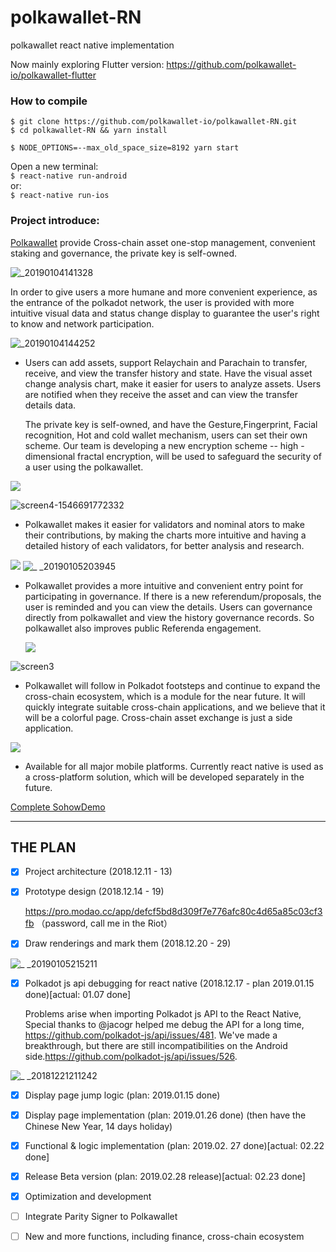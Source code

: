 # polkawallet-RN
polkawallet react native implementation

Now mainly exploring Flutter version: 
https://github.com/polkawallet-io/polkawallet-flutter

### How to compile
`$ git clone https://github.com/polkawallet-io/polkawallet-RN.git`  
`$ cd polkawallet-RN && yarn install`  

`$ NODE_OPTIONS=--max_old_space_size=8192 yarn start`  

Open a new terminal:  
`$ react-native run-android`  
or:  
`$ react-native run-ios`

### Project introduce:

 [Polkawallet](http://polkawallet.io) provide Cross-chain asset one-stop management, convenient staking and governance, the private key is self-owned. 

![_20190104141328](https://user-images.githubusercontent.com/34789555/50725634-2dc2e200-113b-11e9-8e9a-8f7d8a7cc6a3.png)

In order to give users a more humane and more convenient experience, as the entrance of the polkadot network, the user is provided with more intuitive visual data and status change display to guarantee the user's right to know and network participation.

![_20190104144252](https://user-images.githubusercontent.com/34789555/50725635-31eeff80-113b-11e9-959c-582a63b98418.png)

- Users can add assets, support Relaychain and Parachain to transfer, receive, and view the transfer history and state. Have the visual asset change analysis chart, make it easier for users to analyze assets. Users are notified when they receive the asset and can view the transfer details data.

  The private key is self-owned, and have the Gesture,Fingerprint, Facial recognition, Hot and cold wallet mechanism, users can set their own scheme. Our team is developing a new encryption scheme -- high - dimensional fractal encryption, will be used to safeguard the security of a user using the polkawallet.

![](https://qiniu.netsafe.org.cn/images/3.png)

![screen4-1546691772332](https://user-images.githubusercontent.com/34789555/50725645-66fb5200-113b-11e9-9e41-370d5c7092b9.png)

- Polkawallet makes it easier for validators and nominal ators to make their contributions, by making the charts more intuitive and having a detailed history of each validators, for better analysis and research.

![](https://qiniu.netsafe.org.cn/images/4.png)
![_ _20190105203945](https://user-images.githubusercontent.com/34789555/50725650-82fef380-113b-11e9-974f-55d5f7b1b1df.png)

- Polkawallet provides a more intuitive and convenient entry point for participating in governance. If there is a new referendum/proposals, the user is reminded and you can view the details. Users can governance directly from polkawallet and view the history governance records. So polkawallet also improves public Referenda engagement.

  ![](https://qiniu.netsafe.org.cn/images/5.png)

![screen3](https://user-images.githubusercontent.com/34789555/50725655-9ad67780-113b-11e9-96e3-31ac85f2f442.png)

- Polkawallet will follow in Polkadot footsteps and continue to expand the cross-chain ecosystem, which is a module for the near future. It will quickly integrate suitable cross-chain applications, and we believe that it will be a colorful page. Cross-chain asset exchange is just a side application.

![](https://qiniu.netsafe.org.cn/images/6.png)

- Available for all major mobile platforms. Currently react native is used as a cross-platform solution, which will be developed separately in the future.


[Complete SohowDemo](https://qiniu.netsafe.org.cn/images/polkawalletshowDemo.gif)


----

## THE PLAN


- [x] Project architecture (2018.12.11 - 13)

- [x] Prototype design (2018.12.14 - 19)

  <https://pro.modao.cc/app/defcf5bd8d309f7e776afc80c4d65a85c03cf3fb> （password, call me in the Riot）

- [x] Draw renderings and mark them (2018.12.20 - 29)

![_ _20190105215211](https://user-images.githubusercontent.com/34789555/50725697-6ca56780-113c-11e9-95da-d0c4e90e8c5d.png)


- [x] Polkadot js api debugging for react native (2018.12.17 - plan 2019.01.15 done)[actual: 01.07 done]

  Problems arise when importing Polkadot js API to the React Native, Special thanks to @jacogr  helped me debug the API for a long time, https://github.com/polkadot-js/api/issues/481. We've made a breakthrough, but there are still incompatibilities on the Android side.https://github.com/polkadot-js/api/issues/526. 

![_ _20181221211242](https://user-images.githubusercontent.com/34789555/50725734-0bca5f00-113d-11e9-9854-d1ef1c8f7787.gif)


- [x] Display page jump logic (plan: 2019.01.15 done)


- [x] Display page implementation (plan: 2019.01.26 done)
(then have the Chinese New Year, 14 days holiday)
- [x] Functional & logic implementation  (plan: 2019.02. 27 done)[actual: 02.22 done] 
- [x] Release Beta version (plan: 2019.02.28 release)[actual: 02.23 done] 
- [x] Optimization and development
- [ ] Integrate Parity Signer to Polkawallet
- [ ] New and more functions, including finance, cross-chain ecosystem

